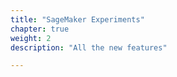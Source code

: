 ```yaml
---
title: "SageMaker Experiments"
chapter: true
weight: 2
description: "All the new features"

---
```







